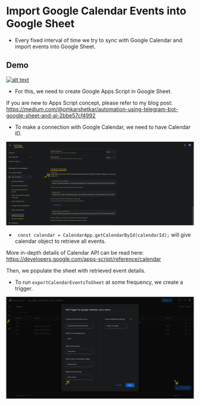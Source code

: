 # Import Google Calendar Events into Google Sheet

- Every fixed interval of time we try to sync with Google Calendar and import events into Google Sheet.

## Demo

[![alt text](https://img.youtube.com/vi/EZyOcqx7TCM/0.jpg)](https://www.youtube.com/watch?v=EZyOcqx7TCM)

- For this, we need to create Google Apps Script in Google Sheet.

If you are new to Apps Script concept, please refer to my blog post: https://medium.com/@omkarshetkar/automation-using-telegram-bot-google-sheet-and-ai-2bbe57cf4992

- To make a connection with Google Calendar, we need to have Calendar ID.

![alt text](calendar-id.png)

- ` const calendar = CalendarApp.getCalendarById(calendarId);`
  will give calendar object to retrieve all events.

More in-depth details of Calendar API can be read here: https://developers.google.com/apps-script/reference/calendar

Then, we populate the sheet with retrieved event details.

- To run `exportCalendarEventsToSheet` at some frequency, we create a trigger.

![alt text](trigger.png)
